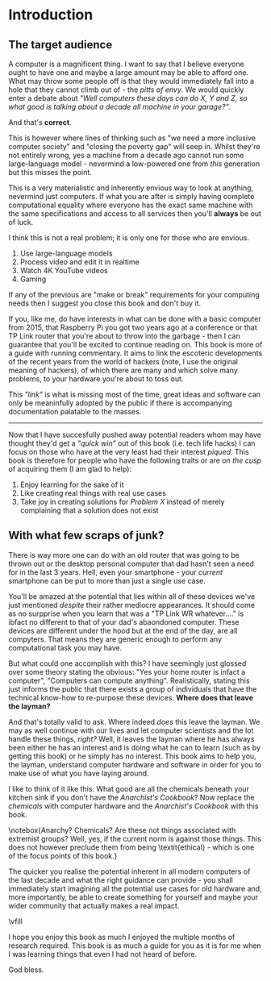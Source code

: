 # Introduction

## The target audience

A computer is a magnificent thing. I want to say that I believe everyone ought to have one and maybe a large amount may be able to afford one. What may throw some people off is that they would immediately fall into a hole that they cannot climb out of - the _pitts of envy_. We would quickly enter a debate about _"Well computers these days can do X, Y and Z, so what good is talking about a decade all machine in your garage?"_.

And that's **correct**.

This is however where lines of thinking such as "we need a more inclusive computer society" and "closing the poverty gap" will seep in. Whilst they're not entirely wrong, yes a machine from a decade ago cannot run some large-language model - nevermind a low-powered one from _this_ generation but this misses the point.

This is a very materialistic and inherently envious way to look at anything, nevermind just computers. If what you are after is simply having complete computational equality where everyone has the exact same machine with the same specifications and access to all services then you'll **always** be out of luck.

I think this is not a real problem; it is only one for those who are envious.


1. Use large-language models
2. Process video and edit it in realtime
3. Watch 4K YouTube videos
4. Gaming

If any of the previous are "make or break" requirements for your computing needs then I suggest you close this book and don't buy it.

If you, like me, do have interests in what can be done with a basic computer from 2015, that Raspberry Pi you got two years ago at a conference or that TP Link router that you're about to throw into the garbage - then I can guarantee that you'll be excited to continue reading on. This book is more of a guide with running commentary. It aims to link the escoteric developments of the recent years from the world of hackers (note, I use the original meaning of hackers), of which there are many and which solve many problems, to your hardware you're about to toss out.

This _"link"_ is what is missing most of the time, great ideas and software can only be meaninfully adopted by the public if there is accompanying documentation palatable to the masses.

---

Now that I have succesfully pushed away potential readers whom may have thought they'd get a _"quick win"_ out of this book (i.e. tech life hacks) I can focus on those who have at the very least had their interest _piqued_. This book is therefore for people who have the following traits or are _on the cusp_ of acquiring them (I am glad to help):

1. Enjoy learning for the sake of it
2. Like creating real things with real use cases
3. Take joy in creating solutions for _Problem $X$_ instead of merely complaining that a solution does not exist


## With what few scraps of junk?


There is way more one can do with an old router that was going to be thrown out or the desktop personal computer that dad hasn't seen a need for in the last 3 years. Hell, even your smartphone - your _current_ smartphone can be put to more than just a single use case.

You'll be amazed at the potential that lies within all of these devices we've just mentioned _despite_ their rather mediocre appearances. It should come as no surpprise when you learn that was a "TP Link WR whatever...." is ibfact no different to that of your dad's abaondoned computer. These devices are different under the hood but at the end of the day, are all compyters. That means they are generic enough to perform any computational task you may have.

But what could one accomplish with this? I have seemingly just glossed over some theory stating the obvious: "Yes your home router is infact a computer", "Computers can compute anything". Realistically, stating this just informs the public that there exists a group of individuals that have the technical know-how to re-purpose these devices. **Where does that leave the layman?**

And that's totally valid to ask. Where indeed _does_ this leave the layman. We may as well continue with our lives and let computer scientists and the lot handle these things, _right?_ Well, it leaves the layman where he has always been either he has an interest and is doing what he can to learn (such as by getting this book) or he simply has no interest. This book aims to help you, the layman, understand computer hardware and software in order for you to make use of what you have laying around.

I like to think of it like this. What good are all the chemicals beneath your kitchen sink if you don't have the _Anarchist's Cookbook_? Now replace the _chemicals_ with computer hardware and the _Anarchist's Cookbook_ with this book.


\notebox{Anarchy? Chemicals? Are these not things associated with extremist groups? Well, yes, if the current norm is against those things. This does not however preclude them from being \textit{ethical} - which is one of the focus points of this book.}


The quicker you realise the potential inherent in all modern computers of the last decade and what the right guidance can provide - you shall immediately start imagining all the potential use cases for old hardware and, more importantly, be able to create something for yourself and maybe your wider community that actually makes a real impact.

\vfill

I hope you enjoy this book as much I enjoyed the multiple months of research required. This book is as much a guide for you as it is for me when I was learning things that even I had not heard of before.

God bless.
